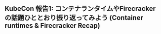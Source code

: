 ## KubeCon 報告1: コンテナランタイムやFirecrackerの話題ひととおり振り返ってみよう (Container runtimes & Firecracker Recap)






